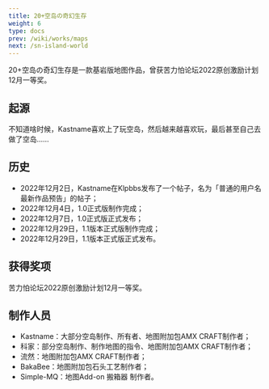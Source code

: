 ```yaml
---
title: 20+空岛の奇幻生存
weight: 6
type: docs
prev: /wiki/works/maps
next: /sn-island-world
---
```

20+空岛の奇幻生存是一款基岩版地图作品，曾获苦力怕论坛2022原创激励计划12月一等奖。

## 起源
不知道啥时候，Kastname喜欢上了玩空岛，然后越来越喜欢玩，最后甚至自己去做了空岛……

## 历史
- 2022年12月2日，Kastname在Klpbbs发布了一个帖子，名为「普通的用户名最新作品预告」的帖子；
- 2022年12月4日，1.0正式版制作完成；
- 2022年12月7日，1.0正式版正式发布；
- 2022年12月29日，1.1版本正式版制作完成；
- 2022年12月29日，1.1版本正式版正式发布。

## 获得奖项
苦力怕论坛2022原创激励计划12月一等奖。

## 制作人员
- Kastname：大部分空岛制作、所有者、地图附加包AMX CRAFT制作者；
- 科家：部分空岛制作、制作地图的指令、地图附加包AMX CRAFT制作者；
- 流然：地图附加包AMX CRAFT制作者；
- BakaBee：地图附加包石头工艺制作者；
- Simple-MQ：地图Add-on 搬箱器 制作者。